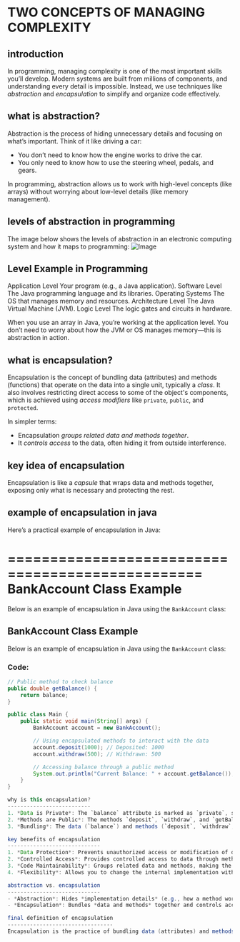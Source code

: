 TWO CONCEPTS OF MANAGING COMPLEXITY
=================================================

introduction
------------
In programming, managing complexity is one of the most important skills you’ll develop. Modern systems are built from millions of components, and understanding every detail is impossible. Instead, we use techniques like *abstraction* and *encapsulation* to simplify and organize code effectively.

what is  abstraction?
-------------------
Abstraction is the process of hiding unnecessary details and focusing on what’s important. Think of it like driving a car:
- You don’t need to know how the engine works to drive the car.
- You only need to know how to use the steering wheel, pedals, and gears.

In programming, abstraction allows us to work with high-level concepts (like arrays) without worrying about low-level details (like memory management).

levels of abstraction in programming
------------------------------------
The image below shows the levels of abstraction in an electronic computing system and how it maps to programming:
![Image](https://github.com/user-attachments/assets/2266e45f-7376-4aa0-a3f3-0545f1e5b34d)


Level                Example in Programming
-------------------------------------------------
Application Level    Your program (e.g., a Java application).
Software Level       The Java programming language and its libraries.
Operating Systems    The OS that manages memory and resources.
Architecture Level   The Java Virtual Machine (JVM).
Logic Level          The logic gates and circuits in hardware.

When you use an array in Java, you’re working at the application level. You don’t need to worry about how the JVM or OS manages memory—this is abstraction in action.

what is encapsulation?
----------------------
Encapsulation is the concept of bundling data (attributes) and methods (functions) that operate on the data into a single unit, typically a *class*. It also involves restricting direct access to some of the object's components, which is achieved using *access modifiers* like `private`, `public`, and `protected`.

In simpler terms:
- Encapsulation *groups related data and methods together*.
- It *controls access* to the data, often hiding it from outside interference.

key idea of encapsulation
-------------------------
Encapsulation is like a *capsule* that wraps data and methods together, exposing only what is necessary and protecting the rest.

example of encapsulation in java
--------------------------------
Here’s a practical example of encapsulation in Java:

=================================================
BankAccount Class Example
=================================================
Below is an example of encapsulation in Java using the `BankAccount` class:

## BankAccount Class Example
Below is an example of encapsulation in Java using the `BankAccount` class:

### Code:
```java
// Public method to check balance
public double getBalance() {
    return balance;
}

public class Main {
    public static void main(String[] args) {
        BankAccount account = new BankAccount();

        // Using encapsulated methods to interact with the data
        account.deposit(1000); // Deposited: 1000
        account.withdraw(500); // Withdrawn: 500

        // Accessing balance through a public method
        System.out.println("Current Balance: " + account.getBalance()); // Current Balance: 500
    }
}

why is this encapsulation?
--------------------------
1. *Data is Private*: The `balance` attribute is marked as `private`, so it cannot be accessed or modified directly from outside the `BankAccount` class.
2. *Methods are Public*: The methods `deposit`, `withdraw`, and `getBalance` are `public`, providing controlled access to the data.
3. *Bundling*: The data (`balance`) and methods (`deposit`, `withdraw`, `getBalance`) are bundled together in the `BankAccount` class.

key benefits of encapsulation
-----------------------------
1. *Data Protection*: Prevents unauthorized access or modification of data.
2. *Controlled Access*: Provides controlled access to data through methods.
3. *Code Maintainability*: Groups related data and methods, making the code easier to maintain and extend.
4. *Flexibility*: Allows you to change the internal implementation without affecting the external interface.

abstraction vs. encapsulation
-----------------------------
- *Abstraction*: Hides *implementation details* (e.g., how a method works internally).
- *Encapsulation*: Bundles *data and methods* together and controls access to them.

final definition of encapsulation
---------------------------------
Encapsulation is the practice of bundling data (attributes) and methods (functions) into a single unit (like a class) and controlling access to the data, often by making it private and exposing only necessary methods to interact with it.








